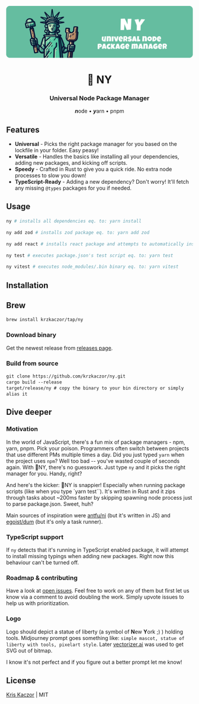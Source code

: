 <p align="center">
  <img src="assets/hero.png">
  <h1 align="center">🗽 NY</h1>
  <h3 align="center">Universal Node Package Manager</h3>
  <p align="center"><i><strong>n</strong></i>ode • <i><strong>y</strong></i>arn • pnpm</p>
</p>

## Features

- <strong>Universal</strong> - Picks the right package manager for you based on the lockfile in your folder. Easy peasy!
- <strong>Versatile</strong> - Handles the basics like installing all your dependencies, adding new packages, and kicking off scripts.
- <strong>Speedy</strong> - Crafted in Rust to give you a quick ride. No extra node processes to slow you down!
- <strong>TypeScript-Ready</strong> - Adding a new dependency? Don't worry! It'll fetch any missing `@types` packages for you if needed.

## Usage

```sh
ny # installs all dependencies eq. to: yarn install
```

```sh
ny add zod # installs zod package eq. to: yarn add zod
```

```sh
ny add react # installs react package and attempts to automatically install missing typings (@types/react)
```

```sh
ny test # executes package.json's test script eq. to: yarn test
```

```sh
ny vitest # executes node_modules/.bin binary eq. to: yarn vitest
```

## Installation

## Brew

```sh
brew install krzkaczor/tap/ny
```

### Download binary

Get the newest release from [releases page](https://github.com/krzkaczor/ny/releases).

### Build from source

```
git clone https://github.com/krzkaczor/ny.git
cargo build --release
target/release/ny # copy the binary to your bin directory or simply alias it
```

## Dive deeper

### Motivation

In the world of JavaScript, there's a fun mix of package managers - npm, yarn, pnpm. Pick your poison. Programmers often switch between projects that use different PMs multiple times a day. Did you just typed `yarn` when the project uses `npm`? Well too bad -- you've wasted couple of seconds again. With 🗽NY, there's no guesswork. Just type `ny` and it picks the right manager for you. Handy, right?

And here's the kicker: 🗽NY is snappier! Especially when running package scripts (like when you type `yarn test``). It's written in Rust and it zips through tasks about ~200ms faster by skipping spawning node process just to parse package.json. Sweet, huh?

Main sources of inspiration were [antfu/ni](https://github.com/antfu/ni) (but it's written in JS) and [egoist/dum](https://github.com/egoist/dum) (but it's only a task runner).

### TypeScript support

If `ny` detects that it's running in TypeScript enabled package, it will attempt to install missing typings when adding new packages. Right now this behaviour can't be turned off.

### Roadmap & contributing

Have a look at [open issues](https://github.com/krzkaczor/ny/issues?q=is:issue+is:open+sort:updated-desc). Feel free to work on any of them but first let us know via a comment to avoid doubling the work. Simply upvote issues to help us with prioritization.

### Logo

Logo should depict a statue of liberty (a symbol of <strong>N</strong>ew <strong>Y</strong>ork ;) ) holding tools. Midjourney prompt goes something like: `simple mascot, statue of liberty with tools, pixelart style`. Later [vectorizer.ai](https://vectorizer.ai) was used to get SVG out of bitmap.

I know it's not perfect and if you figure out a better prompt let me know!

## License

[Kris Kaczor](https://twitter.com/krzkaczor) | MIT
